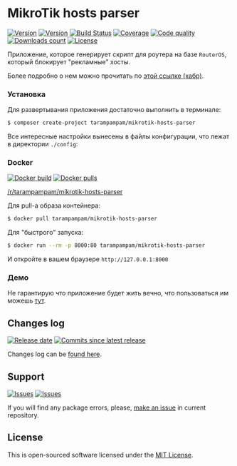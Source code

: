 # MikroTik hosts parser

[![Version][badge_packagist_version]][link_packagist]
[![Version][badge_php_version]][link_packagist]
[![Build Status][badge_build_status]][link_build_status]
[![Coverage][badge_coverage]][link_coverage]
[![Code quality][badge_code_quality]][link_coverage]
[![Downloads count][badge_downloads_count]][link_packagist]
[![License][badge_license]][link_license]

Приложение, которое генерирует скрипт для роутера на базе `RouterOS`, который блокирует "рекламные" хосты.

Более подробно о нем можно прочитать по [этой ссылке (хабр)][habr].

### Установка

Для развертывания приложения достаточно выполнить в терминале:

```bash
$ composer create-project tarampampam/mikrotik-hosts-parser
```

Все интересные настройки вынесены в файлы конфигурации, что лежат в директории `./config`:

### Docker

[![Docker build][badge_docker_build]][link_docker_build]
[![Docker pulls][badge_docker_pulls]][link_docker_pulls]

[/r/tarampampam/mikrotik-hosts-parser][docker_hub]

Для pull-а образа контейнера:

```bash
$ docker pull tarampampam/mikrotik-hosts-parser
```

Для "быстрого" запуска:

```bash
$ docker run --rm -p 8000:80 tarampampam/mikrotik-hosts-parser
```

И откройте в вашем браузере `http://127.0.0.1:8000`

### Демо

Не гарантирую что приложение будет жить вечно, что пользоваться им можешь [тут][demo].

## Changes log

[![Release date][badge_release_date]][link_releases]
[![Commits since latest release][badge_commits_since_release]][link_commits]

Changes log can be [found here][link_changes_log].

## Support

[![Issues][badge_issues]][link_issues]
[![Issues][badge_pulls]][link_pulls]

If you will find any package errors, please, [make an issue][link_create_issue] in current repository.

## License

This is open-sourced software licensed under the [MIT License][link_license].

[badge_packagist_version]:https://img.shields.io/packagist/v/tarampampam/mikrotik-hosts-parser.svg?style=flat-square&maxAge=180
[badge_php_version]:https://img.shields.io/packagist/php-v/tarampampam/mikrotik-hosts-parser.svg?style=flat-square&longCache=true
[badge_build_status]:https://img.shields.io/scrutinizer/build/g/tarampampam/mikrotik-hosts-parser.svg?style=flat-square&maxAge=180&logo=scrutinizer
[badge_code_quality]:https://img.shields.io/scrutinizer/g/tarampampam/mikrotik-hosts-parser.svg?style=flat-square&maxAge=180
[badge_coverage]:https://img.shields.io/scrutinizer/coverage/g/tarampampam/mikrotik-hosts-parser.svg?style=flat-square&maxAge=180
[badge_downloads_count]:https://img.shields.io/packagist/dt/tarampampam/mikrotik-hosts-parser.svg?style=flat-square&maxAge=180
[badge_license]:https://img.shields.io/packagist/l/tarampampam/mikrotik-hosts-parser.svg?style=flat-square&longCache=true
[badge_release_date]:https://img.shields.io/github/release-date/tarampampam/mikrotik-hosts-parser.svg?style=flat-square&maxAge=180
[badge_commits_since_release]:https://img.shields.io/github/commits-since/tarampampam/mikrotik-hosts-parser/latest.svg?style=flat-square&maxAge=180
[badge_issues]:https://img.shields.io/github/issues/tarampampam/mikrotik-hosts-parser.svg?style=flat-square&maxAge=180
[badge_pulls]:https://img.shields.io/github/issues-pr/tarampampam/mikrotik-hosts-parser.svg?style=flat-square&maxAge=180
[badge_docker_build]:https://img.shields.io/docker/build/tarampampam/mikrotik-hosts-parser.svg?style=flat-square&maxAge=180
[badge_docker_pulls]:https://img.shields.io/docker/pulls/tarampampam/mikrotik-hosts-parser.svg?style=flat-square&maxAge=180
[link_releases]:https://github.com/tarampampam/mikrotik-hosts-parser/releases
[link_packagist]:https://packagist.org/packages/tarampampam/mikrotik-hosts-parser
[link_build_status]:https://scrutinizer-ci.com/g/tarampampam/mikrotik-hosts-parser/build-status/master
[link_coverage]:https://scrutinizer-ci.com/g/tarampampam/mikrotik-hosts-parser/?branch=master
[link_changes_log]:https://github.com/tarampampam/mikrotik-hosts-parser/blob/master/CHANGELOG.md
[link_issues]:https://github.com/tarampampam/mikrotik-hosts-parser/issues
[link_create_issue]:https://github.com/tarampampam/mikrotik-hosts-parser/issues/new/choose
[link_commits]:https://github.com/tarampampam/mikrotik-hosts-parser/commits
[link_pulls]:https://github.com/tarampampam/mikrotik-hosts-parser/pulls
[link_license]:https://github.com/tarampampam/mikrotik-hosts-parser/blob/master/LICENSE
[link_docker_build]:https://hub.docker.com/r/tarampampam/mikrotik-hosts-parser/builds/
[link_docker_pulls]:https://hub.docker.com/r/tarampampam/mikrotik-hosts-parser/
[getcomposer]:https://getcomposer.org/download/
[demo]: https://stopad.hook.sh/
[habr]: https://habrahabr.ru/post/264001/
[docker_hub]:https://hub.docker.com/r/tarampampam/mikrotik-hosts-parser/
